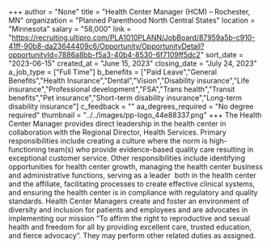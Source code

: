 +++
author = "None"
title = "Health Center Manager (HCM) – Rochester, MN"
organization = "Planned Parenthood North Central States"
location = "Minnesota"
salary = "58,000"
link = "https://recruiting.ultipro.com/PLA1010PLANN/JobBoard/87959a5b-c910-41ff-90b8-da23644409c6/Opportunity/OpportunityDetail?opportunityId=7886a8bb-f5a3-40b4-8530-6f7109ff5dc2"
sort_date = "2023-06-15"
created_at = "June 15, 2023"
closing_date = "July 24, 2023"
a_job_type = ["Full Time"]
b_benefits = ["Paid Leave","General Benefits","Health Insurance","Dental","Vision","Disability insurance","Life insurance","Professional development","FSA","Trans health","Transit benefits","Pet insurance","Short-term disability insurance","Long-term disability insurance"]
c_feedback = ""
aa_degrees_required = "No degree required"
thumbnail = "../../images/pp-logo_44e88337.png"
+++
The Health Center Manager provides direct leadership in the health center in collaboration with the Regional Director, Health Services. Primary responsibilities include creating a culture where the norm is high-functioning team(s) who provide evidence-based quality care resulting in exceptional customer service. Other responsibilities include identifying opportunities for health center growth, managing the health center business and administrative functions, serving as a leader  both in the health center and the affiliate, facilitating processes to create effective clinical systems, and ensuring the health center is in compliance with regulatory and quality standards. Health Center Managers create and foster an environment of diversity and inclusion for patients and employees and are advocates in implementing our mission “To affirm the right to reproductive and sexual health and freedom for all by providing excellent care, trusted education, and fierce advocacy”. They may perform other related duties as assigned.